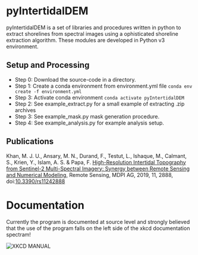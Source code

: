 # pyIntertidalDEM
pyIntertidalDEM is a set of libraries and procedures written in python to extract shorelines from spectral images using a ophisticated shoreline extraction algorithm. These modules are developed in Python v3 environment.

## Setup and Processing
* Step 0: Download the source-code in a directory.
* Step 1: Create a conda environment from environment.yml file `conda env create -f environment.yml`
* Step 3: Activate conda environment `conda activate pyIntertidalDEM`
* Step 2: See example_extract.py for a small example of extracting .zip archives
* Step 3: See example_mask.py mask generation procedure.
* Step 4: See example_analysis.py for example analysis setup.

## Publications

Khan, M. J. U., Ansary, M. N., Durand, F., Testut, L., Ishaque, M., Calmant, S., Krien, Y., Islam, A. S. & Papa, F. [High-Resolution Intertidal Topography from Sentinel-2 Multi-Spectral Imagery: Synergy between Remote Sensing and Numerical Modeling](https://doi.org/10.3390/rs11242888), Remote Sensing, MDPI AG, 2019, 11, 2888, doi:[10.3390/rs11242888](https://doi.org/10.3390/rs11242888)

# Documentation
Currently the program is documented at source level and strongly believed that the use of the program falls on the left side of the xkcd documentation spectram!

![XKCD MANUAL](https://imgs.xkcd.com/comics/manuals.png)
